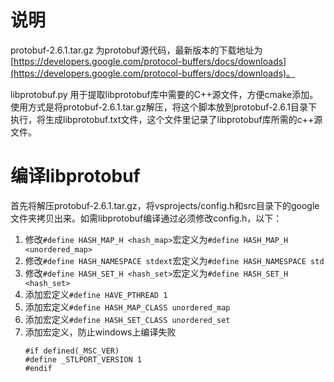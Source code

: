 # 说明
protobuf-2.6.1.tar.gz 为protobuf源代码，最新版本的下载地址为[https://developers.google.com/protocol-buffers/docs/downloads](https://developers.google.com/protocol-buffers/docs/downloads)。

libprotobuf.py 用于提取libprotobuf库中需要的C++源文件，方便cmake添加。使用方式是将protobuf-2.6.1.tar.gz解压，将这个脚本放到protobuf-2.6.1目录下执行，将生成libprotobuf.txt文件，这个文件里记录了libprotobuf库所需的c++源文件。

# 编译libprotobuf
首先将解压protobuf-2.6.1.tar.gz，将vsprojects/config.h和src目录下的google文件夹拷贝出来。如需libprotobuf编译通过必须修改config.h，以下：
1. 修改```#define HASH_MAP_H <hash_map>```宏定义为```#define HASH_MAP_H <unordered_map>```
2. 修改```#define HASH_NAMESPACE stdext```宏定义为```#define HASH_NAMESPACE std```
3. 修改```#define HASH_SET_H <hash_set>```宏定义为```#define HASH_SET_H <hash_set>```
4. 添加宏定义```#define HAVE_PTHREAD 1```
5. 添加宏定义```#define HASH_MAP_CLASS unordered_map```
6. 添加宏定义```#define HASH_SET_CLASS unordered_set```
7. 添加宏定义，防止windows上编译失败
    ```
    #if defined(_MSC_VER)
    #define _STLPORT_VERSION 1
    #endif
    ```